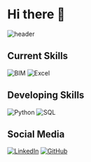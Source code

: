 # Hi there 👋
![header](https://capsule-render.vercel.app/api?type=rounded&color=DEE3E0&height=100&section=header&text=Gabriel%20Vilela%20-%20BIM%20Architect%20+%20future%20Data%20Scientist&fontSize=25&fontcolor=3E4540)

## Current Skills
![BIM](https://img.shields.io/badge/-BIM-102961?style=for-the-badge&logo=SQL&logoColor=0D1117)
![Excel](https://img.shields.io/badge/-EXCEL-1D6f42?style=for-the-badge&logo=SQL&logoColor=0D1117)

## Developing Skills
![Python](https://img.shields.io/badge/python-3670A0?style=for-the-badge&logo=python&logoColor=ffdd54)
![SQL](https://img.shields.io/badge/-SQL-0D1117?style=for-the-badge&logo=SQL&logoColor=0D1117)

## Social Media
[![LinkedIn](https://img.shields.io/badge/LinkedIn-0077B5?style=for-the-badge&logo=linkedin&logoColor=white)](https://www.linkedin.com/in/gabriel-fvilela/) [![GitHub](https://img.shields.io/badge/GitHub-100000?style=for-the-badge&logo=github&logoColor=white)](https://github.com/gbrfvilela) 



<!--
**gbrfvilela/gbrfvilela** is a ✨ _special_ ✨ repository because its `README.md` (this file) appears on your GitHub profile.

Here are some ideas to get you started:

- 🔭 I’m currently working on ...
- 🌱 I’m currently learning ...
- 👯 I’m looking to collaborate on ...
- 🤔 I’m looking for help with ...
- 💬 Ask me about ...
- 📫 How to reach me: ...
- 😄 Pronouns: ...
- ⚡ Fun fact: ...
-->
